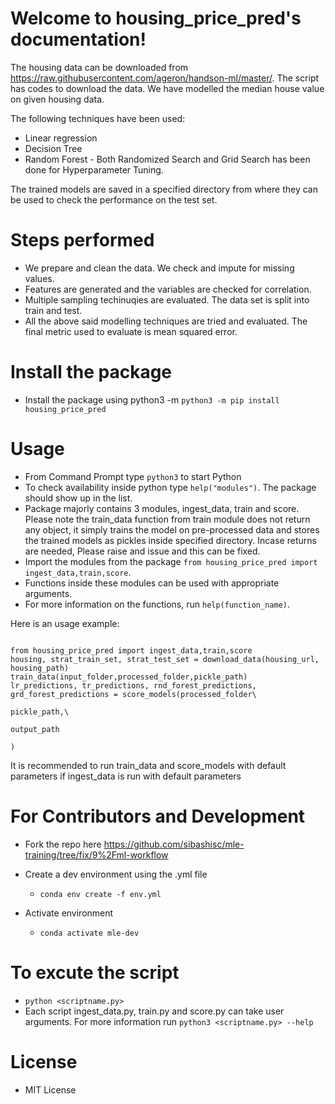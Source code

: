 Welcome to housing_price_pred's documentation!
==============================================
The housing data can be downloaded from https://raw.githubusercontent.com/ageron/handson-ml/master/. The script has codes to download the data. We have modelled the median house value on given housing data. 

The following techniques have been used: 

 - Linear regression
 - Decision Tree
 - Random Forest - Both Randomized Search and Grid Search has been done for Hyperparameter Tuning.

The trained models are saved in a specified directory from where they can be used to check the performance on the test set. 

Steps performed
================
 - We prepare and clean the data. We check and impute for missing values.
 - Features are generated and the variables are checked for correlation.
 - Multiple sampling techinuqies are evaluated. The data set is split into train and test.
 - All the above said modelling techniques are tried and evaluated. The final metric used to evaluate is mean squared error.

Install the package
===================
 - Install the package using python3 -m ``python3 -m pip install housing_price_pred``

Usage
=====
 - From Command Prompt type ``python3`` to start Python
 - To check availability inside python type ``help("modules")``. The package should show up in the list.
 - Package majorly contains 3 modules, ingest_data, train and score. Please note the train_data function from train module does not return any object, it simply trains the model on pre-processed data and stores the trained models as pickles inside specified directory. Incase returns are needed, Please raise and issue and this can be fixed.
 - Import the modules from the package ``from housing_price_pred import ingest_data,train,score``.
 - Functions inside these modules can be used with appropriate arguments.
 - For more information on the functions, run ``help(function_name)``.

Here is an usage example:
```

from housing_price_pred import ingest_data,train,score
housing, strat_train_set, strat_test_set = download_data(housing_url, housing_path)
train_data(input_folder,processed_folder,pickle_path)
lr_predictions, tr_predictions, rnd_forest_predictions, grd_forest_predictions = score_models(processed_folder\
                                                                                              pickle_path,\
                                                                                              output_path
                                                                                              )
```
It is recommended to run train_data and score_models with default parameters if ingest_data is run with default parameters


For Contributors and Development
================================
 - Fork the repo here https://github.com/sibashisc/mle-training/tree/fix/9%2Fml-workflow

 - Create a dev environment using the .yml file
 	- ``conda env create -f env.yml``

 - Activate environment
	- ``conda activate mle-dev``

To excute the script
====================
 - ``python <scriptname.py>``
 - Each script ingest_data.py, train.py and score.py can take user arguments. For more information run ``python3 <scriptname.py> --help``



License
=======
 - MIT License
